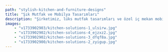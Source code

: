 ```yaml
---
path: "stylish-kitchen-and-furniture-designs"
title: "Şık Mutfak ve Mobilya Tasarımları"
description: "Şirketimiz, lüks mutfak tasarımları ve özel iç mekan mobilyaları üretiminde uzmanlaşmıştır. Seçkin Türk ve İtalyan markalarıyla kurduğumuz özel işbirlikleri, ürünlerimizi en üst kalite standartlarına taşımaktadır. Zarif aydınlatma sistemleri, özel tasarım duvar kağıtları ve seçkin aksesuarlarla yaşam alanlarınıza benzersiz bir değer katıyoruz."
images:
    - "v1733902903/kitchen-solutions-1_ulsirw.jpg"
    - "v1733902902/kitchen-solutions-4_ejzxz2.jpg"
    - "v1733902902/kitchen-solutions-3_dfqf8a.jpg"
    - "v1733902900/kitchen-solutions-2_zyigup.jpg"
---
```

